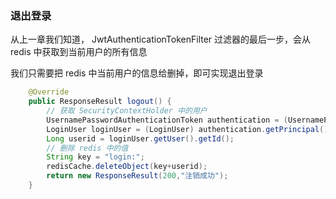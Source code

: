 ### 退出登录

从上一章我们知道， JwtAuthenticationTokenFilter 过滤器的最后一步，会从 redis 中获取到当前用户的所有信息

我们只需要把 redis 中当前用户的信息给删掉，即可实现退出登录

```java
    @Override
    public ResponseResult logout() {
        // 获取 SecurityContextHolder 中的用户
        UsernamePasswordAuthenticationToken authentication = (UsernamePasswordAuthenticationToken)SecurityContextHolder.getContext().getAuthentication();
        LoginUser loginUser = (LoginUser) authentication.getPrincipal();
        Long userid = loginUser.getUser().getId();
        // 删除 redis 中的值
        String key = "login:";
        redisCache.deleteObject(key+userid);
        return new ResponseResult(200,"注销成功");
    }
```

